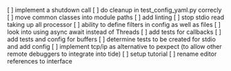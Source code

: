 [ ] implement a shutdown call
[ ] do cleanup in test_config_yaml.py correcly
[ ] move common classes into module paths
[ ] add linting
[ ] stop stdio read taking up all processor
[ ] ability to define filters in config as well as files
[ ] look into using async await instead of Threads
[ ] add tests for callbacks
[ ] add tests and config for buffers
[ ] determine tests to be created for stdio and add config
[ ] implement tcp/ip as alternative to pexpect (to allow other remote debuggers to integrate into tide)
[ ] setup tutorial
[ ] rename editor references to interface
